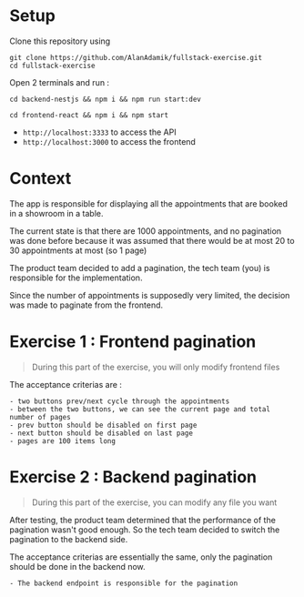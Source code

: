 # Setup

Clone this repository using
```
git clone https://github.com/AlanAdamik/fullstack-exercise.git
cd fullstack-exercise
```

Open 2 terminals and run :
```
cd backend-nestjs && npm i && npm run start:dev
```

```
cd frontend-react && npm i && npm start
```

- `http://localhost:3333` to access the API
- `http://localhost:3000` to access the frontend 

# Context

The app is responsible for displaying all the appointments that are booked in a showroom in a table.

The current state is that there are 1000 appointments, and no pagination was done before because it was assumed that there would be at most 20 to 30 appointments at most (so 1 page)

The product team decided to add a pagination, the tech team (you) is responsible for the implementation.

Since the number of appointments is supposedly very limited, the decision was made to paginate from the frontend.

# Exercise 1 : Frontend pagination

> During this part of the exercise, you will only modify frontend files

The acceptance criterias are :

    - two buttons prev/next cycle through the appointments
    - between the two buttons, we can see the current page and total number of pages 
    - prev button should be disabled on first page
    - next button should be disabled on last page
    - pages are 100 items long
    
# Exercise 2 :  Backend pagination

> During this part of the exercise, you can modify any file you want

After testing, the product team determined that the performance of the pagination wasn't good enough.
So the tech team decided to switch the pagination to the backend side.

The acceptance criterias are essentially the same, only the pagination should be done in the backend now.

    - The backend endpoint is responsible for the pagination
